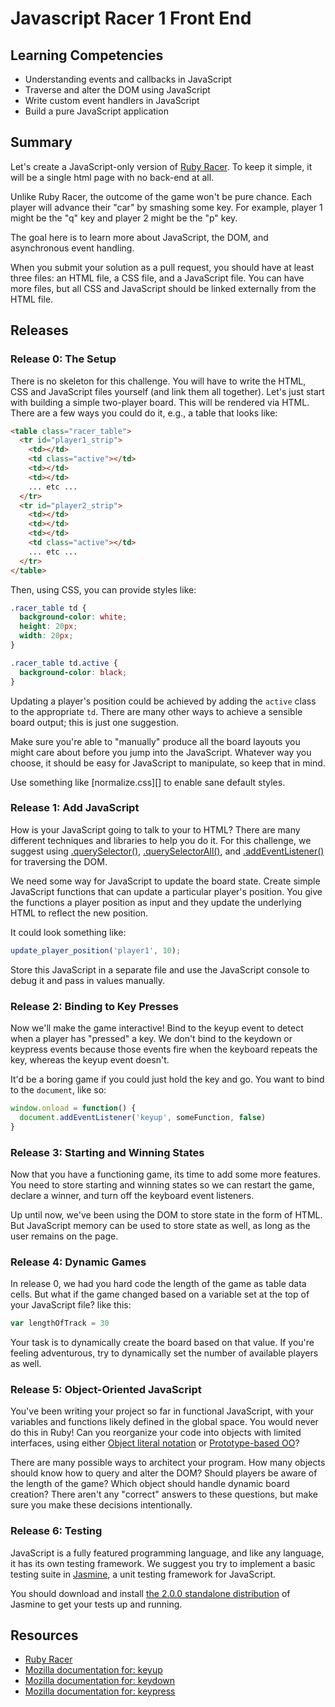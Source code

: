 # Javascript Racer 1 Front End

## Learning Competencies

* Understanding events and callbacks in JavaScript
* Traverse and alter the DOM using JavaScript
* Write custom event handlers in JavaScript
* Build a pure JavaScript application

## Summary

Let's create a JavaScript-only version of [Ruby Racer][].  To keep it simple,
it will be a single html page with no back-end at all.

Unlike Ruby Racer, the outcome of the game won't be pure chance.  Each player
will advance their "car" by smashing some key.  For example, player 1 might be
the "q" key and player 2 might be the "p" key.

The goal here is to learn more about JavaScript, the DOM, and asynchronous
event handling.

When you submit your solution as a pull request, you should have at least three
files: an HTML file, a CSS file, and a JavaScript file. You can have more files,
but all CSS and JavaScript should be linked externally from the HTML file.

## Releases

### Release 0: The Setup

There is no skeleton for this challenge.  You will have to write the HTML, CSS and
JavaScript files yourself (and link them all together).  Let's just start with
building a simple two-player board.  This will be rendered via HTML.  There are
a few ways you could do it, e.g., a table that looks like:

```html
<table class="racer_table">
  <tr id="player1_strip">
    <td></td>
    <td class="active"></td>
    <td></td>
    <td></td>
    ... etc ...
  </tr>
  <tr id="player2_strip">
    <td></td>
    <td></td>
    <td></td>
    <td class="active"></td>
    ... etc ...
  </tr>
</table>
```

Then, using CSS, you can provide styles like:

```css
.racer_table td {
  background-color: white;
  height: 20px;
  width: 20px;
}

.racer_table td.active {
  background-color: black;
}
```

Updating a player's position could be achieved by adding the `active` class to
the appropriate `td`.  There are many other ways to achieve a sensible board
output; this is just one suggestion.

Make sure you're able to "manually" produce all the board layouts you might
care about before you jump into the JavaScript.  Whatever way you choose, it
should be easy for JavaScript to manipulate, so keep that in mind.

Use something like [normalize.css][] to enable sane default styles.

### Release 1: Add JavaScript

How is your JavaScript going to talk to your to HTML? There are many different
techniques and libraries to help you do it. For this challenge, we suggest using
[.querySelector()][], [.querySelectorAll()][], and [.addEventListener()][] for traversing the DOM.

We need some way for JavaScript to update the board state.  Create simple
JavaScript functions that can update a particular player's position.  You give
the functions a player position as input and they update the underlying HTML to
reflect the new position.

It could look something like:

```javascript
update_player_position('player1', 10);
```

Store this JavaScript in a separate file and use the JavaScript console to
debug it and pass in values manually.



### Release 2: Binding to Key Presses

Now we'll make the game interactive!  Bind to the keyup event to detect
when a player has "pressed" a key.  We don't bind to the keydown or
keypress events because those events fire when the keyboard repeats the
key, whereas the keyup event doesn't.

It'd be a boring game if you could just hold the key and go.  You want to bind
to the `document`, like so:

```javascript
window.onload = function() {
  document.addEventListener('keyup', someFunction, false)
}
```

### Release 3: Starting and Winning States

Now that you have a functioning game, its time to add some more features. You
need to store starting and winning states so we can restart the game, declare a
winner, and turn off the keyboard event listeners.

Up until now, we've been using the DOM to store state in the form of HTML. But
JavaScript memory can be used to store state as well, as long as the user remains
on the page.

### Release 4: Dynamic Games

In release 0, we had you hard code the length of the game as table data cells. But
what if the game changed based on a variable set at the top of your JavaScript
file? like this:

```javascript
var lengthOfTrack = 30
```

Your task is to dynamically create the board based on that value. If you're feeling
adventurous, try to dynamically set the number of available players as well.

### Release 5: Object-Oriented JavaScript

You've been writing your project so far in functional JavaScript, with your variables
and functions likely defined in the global space. You would never do this in Ruby!
Can you reorganize your code into objects with limited interfaces, using either
[Object literal notation][] or [Prototype-based OO][]?

There are many possible ways to architect your program. How many objects should
know how to query and alter the DOM? Should players be aware of the length of
the game? Which object should handle dynamic board creation? There aren't any
"correct" answers to these questions, but make sure you make these decisions
intentionally.

### Release 6: Testing

JavaScript is a fully featured programming language, and like any language, it
has its own testing framework. We suggest you try to implement a basic testing
suite in [Jasmine][], a unit testing framework for JavaScript.

You should download and install [the 2.0.0 standalone distribution](https://github.com/pivotal/jasmine/tree/master/dist) of Jasmine to get
your tests up and running.

## Resources

* [Ruby Racer][]
* [Mozilla documentation for: keyup](https://developer.mozilla.org/en-US/docs/Web/Reference/Events/keyup)
* [Mozilla documentation for: keydown](https://developer.mozilla.org/en-US/docs/Web/Reference/Events/keydown)
* [Mozilla documentation for: keypress](https://developer.mozilla.org/en-US/docs/Web/Reference/Events/keypress)

[.addEventListener()]: https://developer.mozilla.org/en-US/docs/Web/API/EventTarget.addEventListener
[.querySelector()]: https://developer.mozilla.org/en-US/docs/Web/API/document.querySelector
[.querySelectorAll()]: https://developer.mozilla.org/en-US/docs/Web/API/Document.querySelectorAll
[Ruby Racer]: ../../../ruby-racer-1-outrageous-fortune-challenge
[Object literal notation]: https://developer.mozilla.org/en-US/docs/Web/JavaScript/Guide/Working_with_Objects
[Prototype-based OO]: https://developer.mozilla.org/en-US/docs/Web/JavaScript/Guide/Details_of_the_Object_Model
[Jasmine]: http://jasmine.github.io/2.0/introduction.html

